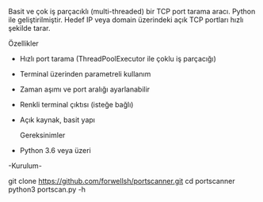 Basit ve çok iş parçacıklı (multi-threaded) bir TCP port tarama aracı. Python ile geliştirilmiştir. Hedef IP veya domain üzerindeki açık TCP portları hızlı şekilde tarar.

Özellikler

- Hızlı port tarama (ThreadPoolExecutor ile çoklu iş parçacığı)
- Terminal üzerinden parametreli kullanım
- Zaman aşımı ve port aralığı ayarlanabilir
- Renkli terminal çıktısı (isteğe bağlı)
- Açık kaynak, basit yapı

  Gereksinimler

- Python 3.6 veya üzeri

 -Kurulum-

git clone https://github.com/forwellsh/portscanner.git
cd portscanner
python3 portscan.py -h
